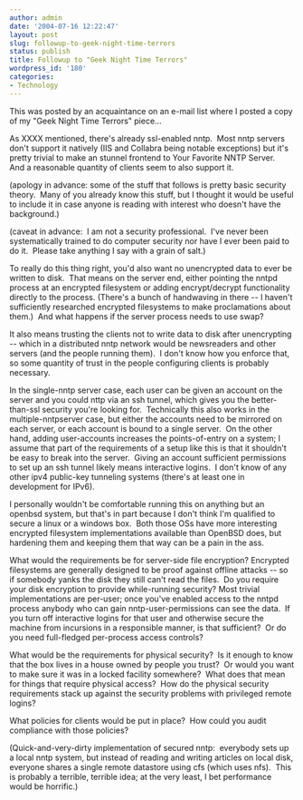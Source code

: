 ```yaml
---
author: admin
date: '2004-07-16 12:22:47'
layout: post
slug: followup-to-geek-night-time-terrors
status: publish
title: Followup to "Geek Night Time Terrors"
wordpress_id: '180'
categories:
- Technology
---
```

This was posted by an acquaintance on an e-mail list where I posted a copy of my "Geek Night Time Terrors" piece...<p>As XXXX mentioned, there's already ssl-enabled nntp.&nbsp; Most nntp servers don't support it natively (IIS and Collabra being notable exceptions) but it's pretty trivial to make an stunnel frontend to Your Favorite NNTP Server.&nbsp; And a reasonable quantity of clients seem to also support it.&nbsp; </p><p>(apology in advance: some of the stuff that follows is pretty basic security theory.&nbsp; Many of you already know this stuff, but I thought it would be useful to include it in case anyone is reading with interest who doesn't have the background.)</p><p>(caveat in advance:&nbsp; I am not a security professional.&nbsp; I've never been systematically trained to do computer security nor have I ever been paid to do it.&nbsp; Please take anything I say with a grain of salt.)</p><p>To really do this thing right, you'd also want no unencrypted data to ever be written to disk.&nbsp; That means on the server end, either pointing the nntpd process at an encrypted filesystem or adding encrypt/decrypt functionality directly to the process. (There's a bunch of handwaving in there -- I haven't sufficiently researched encrypted filesystems to make proclamations about them.)&nbsp; And what happens if the server process needs to use swap?&nbsp; </p><p>It also means trusting the clients not to write data to disk after unencrypting -- which in a distributed nntp network would be newsreaders and other servers (and the people running them).&nbsp; I don't know how you enforce that, so some quantity of trust in the people configuring clients is probably necessary.&nbsp; </p><p>In the single-nntp server case, each user can be given an account on the 
server and you could nttp via an ssh tunnel, which gives you the better-than-ssl security you're looking for.&nbsp; Technically this also works in the multiple-nntpserver case, but either the accounts need to be mirrored on each server, or each account is bound to a single server.&nbsp; On the other hand, adding user-accounts increases the points-of-entry on a system; I assume that part of the requirements of a setup like this is that it shouldn't be easy to break into the server.&nbsp; Giving an account sufficient permissions to set up an ssh tunnel likely means interactive logins.&nbsp; I don't know of any other ipv4 public-key tunneling systems (there's at least one in development for IPv6).</p><p>I personally wouldn't be comfortable running this on anything but an openbsd system, but that's in part because I don't think I'm qualified to secure a linux or a windows box.&nbsp; Both those OSs have more interesting encrypted filesystem implementations available than OpenBSD does, but hardening them and keeping them that way can be a pain in the ass. </p><p>What would the requirements be for server-side file encryption? Encrypted filesystems are generally designed to be proof against offline attacks -- so if somebody yanks the disk they still can't read the files.&nbsp; Do you require your disk encryption to provide while-running security? Most trivial implementations are per-user; once you've enabled access to the nntpd process anybody who can gain nntp-user-permissions can see the data.&nbsp; If you turn off interactive logins for that user and otherwise secure the machine from incursions in a responsible manner, is that sufficient?&nbsp; Or do you need full-fledged per-process access controls?</p><p>What would be the requirements for physical security?&nbsp; Is it enough to know that the box lives in a house owned by people you trust?&nbsp; Or would you want to make sure it was in a locked facility somewhere?&nbsp; What does that mean for things that require physical access?&nbsp; How do the physical security requirements stack up against the security problems with privileged remote logins?</p><p>What policies for clients would be put in place?&nbsp; How could you audit compliance with those policies? </p><p>(Quick-and-very-dirty implementation of secured nntp:&nbsp; everybody sets up a local nntp system, but instead of reading and writing articles on local disk, everyone shares a single remote datastore using cfs (which uses nfs).&nbsp; This is probably a terrible, terrible idea; at the very least, I bet performance would be horrific.)</p>
